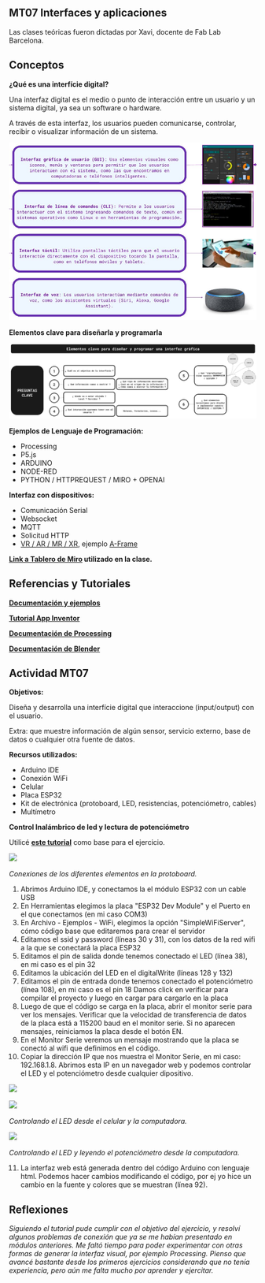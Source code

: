 ## MT07 Interfaces y aplicaciones

Las clases teóricas fueron dictadas por Xavi, docente de Fab Lab Barcelona.

## Conceptos

**¿Qué es una interfície digital?**

Una interfaz digital es el medio o punto de interacción entre un usuario y un sistema digital, ya sea un software o hardware. 

A través de esta interfaz, los usuarios pueden comunicarse, controlar, recibir o visualizar información de un sistema.

![](../images/MT07/interfaz.png)

**Elementos clave para diseñarla y programarla**

![](../images/MT07/elementos.png)

**Ejemplos de Lenguaje de Programación:**

- Processing
- P5.js
- ARDUINO
- NODE-RED
- PYTHON / HTTPREQUEST / MIRO + OPENAI

**Interfaz con dispositivos:**

- Comunicación Serial
- Websocket
- MQTT
- Solicitud HTTP
- [VR / AR / MR / XR](https://www.unocero.com/vida-digital/vr-ar-mr-xr-diferencias/), ejemplo [A-Frame](https://aframe.io/)



**[Link a Tablero de Miro](https://miro.com/app/board/uXjVKGRsnZ4=/) utilizado en la clase.**


## Referencias y Tutoriales

**[Documentación y ejemplos](https://hackmd.io/s/BJqQMmJL9)**

**[Tutorial App Inventor](https://fablabbcn-projects.gitlab.io/learning/educational-docs/material/extras/week12/appinventor/)**

**[Documentación de Processing](https://fablabbcn-projects.gitlab.io/learning/educational-docs/material/extras/week12/processing/)**

**[Documentación de Blender](https://fablabbcn-projects.gitlab.io/learning/educational-docs/material/extras/week12/blender/)**



## Actividad MT07

**Objetivos:**

Diseña y desarrolla una interfície digital que interaccione (input/output) con el usuario.

Extra: que muestre información de algún sensor, servicio externo, base de datos o cualquier otra fuente de datos.


**Recursos utilizados:**

- Arduino IDE
- Conexión WiFi
- Celular
- Placa ESP32 
- Kit de electrónica (protoboard, LED, resistencias, potenciómetro, cables)
- Multímetro

**Control Inalámbrico de led y lectura de potenciómetro**

Utilicé **[este tutorial](https://www.youtube.com/watch?v=UGh6jUriq-c)** como base para el ejercicio.

![](../images/MT07/conexiones.png)

*Conexiones de los diferentes elementos en la protoboard.*

1. Abrimos Arduino IDE, y conectamos la el módulo ESP32 con un cable USB
2. En Herramientas elegimos la placa "ESP32 Dev Module" y el Puerto en el que conectamos (en mi caso COM3)
3. En Archivo - Ejemplos - WiFi, elegimos la opción "SimpleWiFiServer", cómo código base que editaremos para crear el servidor
4. Editamos el ssid y password (líneas 30 y 31), con los datos de la red wifi a la que se conectará la placa ESP32
5. Editamos el pin de salida donde tenemos conectado el LED (línea 38), en mi caso es el pin 32
6. Editamos la ubicación del LED en el digitalWrite (líneas 128 y 132)
7. Editamos el pin de entrada donde tenemos conectado el potenciómetro (línea 108), en mi caso es el pin 18
Damos click en verificar para compilar el proyecto y luego en cargar para cargarlo en la placa
8. Luego de que el código se carga en la placa, abrir el monitor serie para ver los mensajes. Verificar que la velocidad de transferencia de datos de la placa está a 115200 baud en el monitor serie. Si no aparecen mensajes, reiniciamos la placa desde el botón EN.
9. En el Monitor Serie veremos un mensaje mostrando que la placa se conectó al wifi que definimos en el código.
10. Copiar la dirección IP que nos muestra el Monitor Serie, en mi caso: 192.168.1.8. Abrimos esta IP en un navegador web y podemos controlar el LED y el potenciómetro desde cualquier dipositivo.

![](../images/MT07/celular.gif)

![](../images/MT07/laptop.gif)

*Controlando el LED desde el celular y la computadora.*

![](../images/MT07/laptop2.gif)

*Controlando el LED y leyendo el potenciómetro desde la computadora.*

11. La interfaz web está generada dentro del código Arduino con lenguaje html. Podemos hacer cambios modificando el código, por ej yo hice un cambio en la fuente y colores que se muestran (línea 92).


## Reflexiones

*Siguiendo el tutorial pude cumplir con el objetivo del ejercicio, y resolví algunos problemas de conexión que ya se me habían presentado en módulos anteriores. Me faltó tiempo para poder experimentar con otras formas de generar la interfaz visual, por ejemplo Processing. Pienso que avancé bastante desde los primeros ejercicios considerando que no tenía experiencia, pero aún me falta mucho por aprender y ejercitar.*
